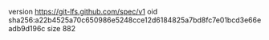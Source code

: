 version https://git-lfs.github.com/spec/v1
oid sha256:a22b4525a70c650986e5248cce12d6184825a7bd8fc7e01bcd3e66eadb9d196c
size 882
